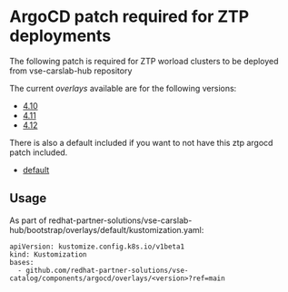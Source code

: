 # ArgoCD patch required for ZTP deployments 

The following patch is required for ZTP worload clusters to be deployed from vse-carslab-hub repository

The current *overlays* available are for the following versions:
* [4.10](overlays/4.10)
* [4.11](overlays/4.11)
* [4.12](overlays/4.12)

There is also a default included if you want to not have this ztp argocd patch included.
* [default](overlays/default)

## Usage

As part of redhat-partner-solutions/vse-carslab-hub/bootstrap/overlays/default/kustomization.yaml:

```
apiVersion: kustomize.config.k8s.io/v1beta1
kind: Kustomization
bases:
  - github.com/redhat-partner-solutions/vse-catalog/components/argocd/overlays/<version>?ref=main
